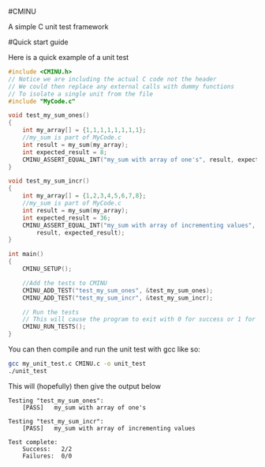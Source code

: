 #CMINU

A simple C unit test framework

#Quick start guide

Here is a quick example of a unit test

```C
#include <CMINU.h>
// Notice we are including the actual C code not the header
// We could then replace any external calls with dummy functions
// To isolate a single unit from the file
#include "MyCode.c"

void test_my_sum_ones()
{
    int my_array[] = {1,1,1,1,1,1,1,1};
    //my_sum is part of MyCode.c
    int result = my_sum(my_array);
    int expected_result = 8;
    CMINU_ASSERT_EQUAL_INT("my_sum with array of one's", result, expected_result);
}

void test_my_sum_incr()
{
    int my_array[] = {1,2,3,4,5,6,7,8};
    //my_sum is part of MyCode.c
    int result = my_sum(my_array);
    int expected_result = 36;
    CMINU_ASSERT_EQUAL_INT("my_sum with array of incrementing values", 
        result, expected_result);
}

int main()
{
    CMINU_SETUP();

    //Add the tests to CMINU
    CMINU_ADD_TEST("test_my_sum_ones", &test_my_sum_ones);
    CMINU_ADD_TEST("test_my_sum_incr", &test_my_sum_incr);

    // Run the tests
    // This will cause the program to exit with 0 for success or 1 for fail
    CMINU_RUN_TESTS();
}

```

You can then compile and run the unit test with gcc like so:

```bash
gcc my_unit_test.c CMINU.c -o unit_test
./unit_test
```

This will (hopefully) then give the output below

```
Testing "test_my_sum_ones":
    [PASS]   my_sum with array of one's

Testing "test_my_sum_incr":
    [PASS]   my_sum with array of incrementing values

Test complete:
    Success:   2/2
    Failures:  0/0
```

